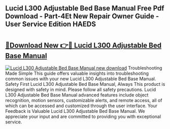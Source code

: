 ## Lucid L300 Adjustable Bed Base Manual Free Pdf Download - Part-4Et New Repair Owner Guide - User Service Edition HAEDS

# <h2><a href="http://bc29640.oget.top/?id=Lucid+L300+Adjustable+Bed+Base+Manual">🔗Download New 👉🔴 Lucid L300 Adjustable Bed Base Manual</a></h2>

[![Lucid L300 Adjustable Bed Base Manual new download](https://i.imgur.com/5g1atiW.png)](http://bc29640.oget.top/?id=Lucid+L300+Adjustable+Bed+Base+Manual)
Troubleshooting Made Simple This guide offers valuable insights into troubleshooting common issues with your new Lucid L300 Adjustable Bed Base Manual. Safety First Lucid L300 Adjustable Bed Base Manual, Always This product is designed with safety in mind. Please follow all safety precautions. Lucid L300 Adjustable Bed Base Manual advanced features include object recognition, motion sensors, customizable alerts, and remote access, all of which can be accessed and customized through the user interface. Your Feedback is Valuable Lucid L300 Adjustable Bed Base Manual. We appreciate your input and are committed to providing you with exceptional service.
